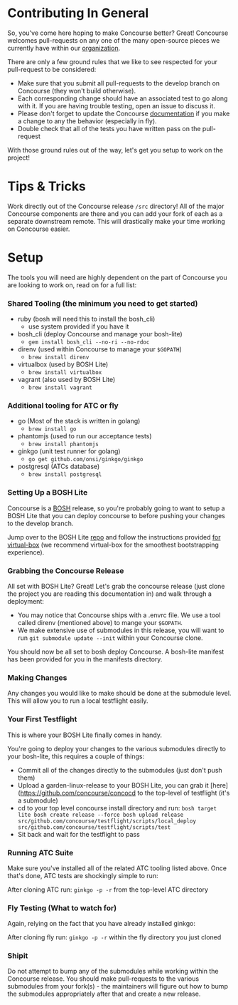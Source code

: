 # Contributing In General
So, you've come here hoping to make Concourse better?  Great!
Concourse welcomes pull-requests on any one of the many open-source
pieces we currently have within our
[organization](https://github.com/concourse).

There are only a few ground rules that we like to see respected for
your pull-request to be considered:

- Make sure that you submit all pull-requests to the develop branch on
Concourse (they won't build otherwise).
- Each corresponding change should have an associated test to go along
with it.  If you are having trouble testing, open an issue to discuss
it.
- Please don't forget to update the Concourse 
[documentation](https://github.com/concourse/concourse/tree/develop/docs)
if you make a change to any the behavior (especially in fly).
- Double check that all of the tests you have written pass on the
pull-request

With those ground rules out of the way, let's get you setup to work on
the project!

# Tips & Tricks

Work directly out of the Concourse release `/src` directory!
All of the major Concourse components are there and you can
add your fork of each as a separate downstream remote.  This
will drastically make your time working on Concourse easier.

# Setup

The tools you will need are highly dependent on the part of Concourse
you are looking to work on, read on for a full list:

### Shared Tooling (the minimum you need to get started)
- ruby (bosh will need this to install the bosh_cli)
    - use system provided if you have it
- bosh_cli (deploy Concourse and manage your bosh-lite)
    - `gem install bosh_cli --no-ri --no-rdoc`
- direnv (used within Concourse to manage your `$GOPATH`)
     - `brew install direnv`
- virtualbox (used by BOSH Lite)
    - `brew install virtualbox`
- vagrant (also used by BOSH Lite)
    - `brew install vagrant`

### Additional tooling for ATC or fly
- go (Most of the stack is written in golang)
    - `brew install go`
- phantomjs (used to run our acceptance tests)
    - `brew install phantomjs`
- ginkgo (unit test runner for golang)
    - `go get github.com/onsi/ginkgo/ginkgo`
- postgresql (ATCs database)
    - `brew install postgresql`

### Setting Up a BOSH Lite
Concourse is a [BOSH](http://bosh.io/docs)
release, so you're probably going to want to setup a
BOSH Lite that you can deploy concourse to before pushing your changes
to the develop branch.

Jump over to the BOSH Lite [repo](https://github.com/cloudfoundry/bosh-lite)
and follow the instructions provided
[for virtual-box](https://github.com/cloudfoundry/bosh-lite#using-the-virtualbox-provider)
(we recommend virtual-box for the smoothest bootstrapping experience).

### Grabbing the Concourse Release
All set with BOSH Lite?  Great!  Let's grab the concourse release
(just clone the project you are reading this documentation in) and walk 
through a deployment:

- You may notice that Concourse ships with a .envrc file.  We use a tool 
called direnv (mentioned above) to mange your `$GOPATH`.
- We make extensive use of submodules in this release, you will want to
run `git submodule update --init` within your Concourse clone.

You should now be all set to bosh deploy Concourse.  A bosh-lite 
manifest has been provided for you in the manifests directory.

### Making Changes

Any changes you would like to make should be done at the submodule
level.  This will allow you to run a local testflight easily.

### Your First Testflight

This is where your BOSH Lite finally comes in handy.

You're going to deploy your changes to the various submodules
directly to your bosh-lite, this requires a couple of things:

- Commit all of the changes directly to the submodules
(just don't push them)
- Upload a garden-linux-release to your BOSH Lite,
you can grab it [here](https://github.com/concourse/concocd to the top-level of testflight (it's a submodule)
- cd to your top level concourse install directory and run: `bosh target lite
bosh create release --force
bosh upload release
src/github.com/concourse/testflight/scripts/local_deploy
src/github.com/concourse/testflight/scripts/test
`
- Sit back and wait for the testflight to pass

### Running ATC Suite

Make sure you've installed all of the related ATC tooling
listed above.  Once that's done, ATC tests are shockingly
simple to run:

After cloning ATC run:
`ginkgo -p -r`
from the top-level ATC directory

### Fly Testing (What to watch for)

Again, relying on the fact that you have already installed
ginkgo:

After cloning fly run:
`ginkgo -p -r`
within the fly directory you just cloned

### Shipit

Do not attempt to bump any of the submodules while working
within the Concourse release.  You should make
pull-requests to the various submodules from your fork(s) - the
maintainers will figure out how to bump the submodules
appropriately after that and create a new release.
